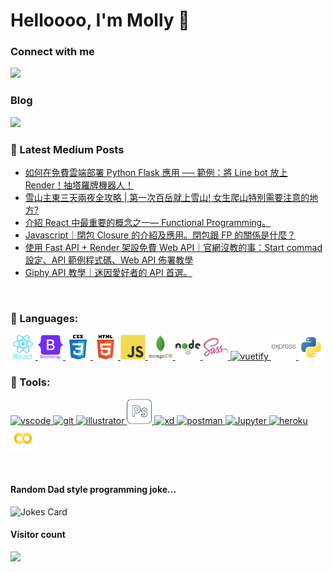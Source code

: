 # Helloooo, I'm Molly 👋



### Connect with me

<div > 

    
  <a href="mailto:momolly1024@gmail.com">
      <img src="https://img.shields.io/badge/-mail-red?style=for-the-badge&logo=gmail&logoColor=white"/>
  </a>

<!--   <a href="https://reurl.cc/ogLrDl" target="_blank">
      <img src="https://img.shields.io/badge/-resume-green?style=for-the-badge&logo=gitlab&logoColor=white"/>
  </a> -->
  
<!--    <a href="https://momolly1024.github.io/momolly1024/" target="_blank">
      <img src="https://img.shields.io/badge/My%20Website-blue?style=for-the-badge"/>
  </a> -->

</div>

### Blog
 
  <a href="https://molly1024.medium.com/" target="_blank">
      <img src="https://img.shields.io/badge/medium-%2312100E.svg?&style=for-the-badge&logo=medium&logoColor=white" />
  </a>

<br>


<div> 
 <h3 >📝 Latest Medium Posts</h3>

<!-- BLOG-POST-LIST:START -->
- [如何在免費雲端部署 Python Flask 應用 ── 範例：將 Line bot 放上 Render！抽塔羅牌機器人！](https://molly1024.medium.com/%E5%A6%82%E4%BD%95%E5%9C%A8%E5%85%8D%E8%B2%BB%E9%9B%B2%E7%AB%AF%E9%83%A8%E7%BD%B2-python-flask-%E6%87%89%E7%94%A8-%E7%AF%84%E4%BE%8B-%E5%B0%87-line-bot-%E6%94%BE%E4%B8%8A-render-%E6%8A%BD%E5%A1%94%E7%BE%85%E7%89%8C%E6%A9%9F%E5%99%A8%E4%BA%BA-fa653891b656?source=rss-a56684c76423------2)
- [雪山主東三天兩夜全攻略 | 第一次百岳就上雪山! 女生爬山特別需要注意的地方?](https://molly1024.medium.com/%E9%9B%AA%E5%B1%B1%E4%B8%BB%E6%9D%B1%E4%B8%89%E5%A4%A9%E5%85%A9%E5%A4%9C%E5%85%A8%E6%94%BB%E7%95%A5-%E7%AC%AC%E4%B8%80%E6%AC%A1%E7%99%BE%E5%B2%B3%E5%B0%B1%E4%B8%8A%E9%9B%AA%E5%B1%B1-%E5%A5%B3%E7%94%9F%E7%88%AC%E5%B1%B1%E7%89%B9%E5%88%A5%E9%9C%80%E8%A6%81%E6%B3%A8%E6%84%8F%E7%9A%84%E5%9C%B0%E6%96%B9-c85fcd9b8ed5?source=rss-a56684c76423------2)
- [介紹 React 中最重要的概念之一— Functional Programming。](https://molly1024.medium.com/%E4%BB%8B%E7%B4%B9-react-%E4%B8%AD%E6%9C%80%E9%87%8D%E8%A6%81%E7%9A%84%E6%A6%82%E5%BF%B5%E4%B9%8B%E4%B8%80-functional-programming-f91561a85b87?source=rss-a56684c76423------2)
- [Javascript｜閉包 Closure 的介紹及應用。閉包跟 FP 的關係是什麼？](https://molly1024.medium.com/javascript-%E9%96%89%E5%8C%85-closure-%E7%9A%84%E4%BB%8B%E7%B4%B9%E5%8F%8A%E6%87%89%E7%94%A8-%E9%96%89%E5%8C%85%E8%B7%9F-fp-%E7%9A%84%E9%97%9C%E4%BF%82%E6%98%AF%E4%BB%80%E9%BA%BC-d9f598c432b7?source=rss-a56684c76423------2)
- [使用 Fast API + Render 架設免費 Web API｜官網沒教的事：Start commad 設定、API 範例程式碼、Web API 佈署教學](https://molly1024.medium.com/%E4%BD%BF%E7%94%A8-fast-api-render-%E6%9E%B6%E8%A8%AD%E5%85%8D%E8%B2%BB-web-api-%E5%AE%98%E7%B6%B2%E6%B2%92%E6%95%99%E7%9A%84%E4%BA%8B-start-commad-%E8%A8%AD%E5%AE%9A-api-%E7%AF%84%E4%BE%8B%E7%A8%8B%E5%BC%8F%E7%A2%BC-web-api-%E4%BD%88%E7%BD%B2%E6%95%99%E5%AD%B8-6da2a5a6a74e?source=rss-a56684c76423------2)
- [Giphy API 教學｜迷因愛好者的 API 首選。](https://molly1024.medium.com/giphy-api-%E6%95%99%E5%AD%B8-%E8%BF%B7%E5%9B%A0%E6%84%9B%E5%A5%BD%E8%80%85%E7%9A%84-api-%E9%A6%96%E9%81%B8-17a7b20bcd17?source=rss-a56684c76423------2)
<!-- BLOG-POST-LIST:END -->


 

</div>
<br>
<div >

  <h3 >🔧 Languages:</h3>
  <p > 
    <a href="https://reactjs.org/" target="_blank"> 
      <img src="https://raw.githubusercontent.com/devicons/devicon/master/icons/react/react-original-wordmark.svg" alt="react" width="40" height="40"/> </a> 
    <a href="https://getbootstrap.com" target="_blank"> 
      <img src="https://raw.githubusercontent.com/devicons/devicon/master/icons/bootstrap/bootstrap-plain-wordmark.svg" alt="bootstrap" width="40" height="40"/> </a> 
    <a href="https://www.w3schools.com/css/" target="_blank"> 
      <img src="https://raw.githubusercontent.com/devicons/devicon/master/icons/css3/css3-original-wordmark.svg" alt="css3" width="40" height="40"/> </a>
    <a href="https://www.w3.org/html/" target="_blank"> 
      <img src="https://raw.githubusercontent.com/devicons/devicon/master/icons/html5/html5-original-wordmark.svg" alt="html5" width="40" height="40"/> </a>
    <a href="https://developer.mozilla.org/en-US/docs/Web/JavaScript" target="_blank"> 
      <img src="https://raw.githubusercontent.com/devicons/devicon/master/icons/javascript/javascript-original.svg" alt="javascript" width="40" height="40"/> </a> 
    <a href="https://www.mongodb.com/" target="_blank"> 
      <img src="https://raw.githubusercontent.com/devicons/devicon/master/icons/mongodb/mongodb-original-wordmark.svg" alt="mongodb" width="40" height="40"/> </a> 
    <a href="https://nodejs.org" target="_blank"> 
      <img src="https://raw.githubusercontent.com/devicons/devicon/master/icons/nodejs/nodejs-original-wordmark.svg" alt="nodejs" width="40" height="40"/> </a>
    <a href="https://sass-lang.com" target="_blank"> 
      <img src="https://raw.githubusercontent.com/devicons/devicon/master/icons/sass/sass-original.svg" alt="sass" width="40" height="40"/> </a> 
    <a href="https://vuetifyjs.com/en/" target="_blank"> 
      <img src="https://bestofjs.org/logos/vuetify.svg" alt="vuetify" width="40" height="40"/> </a> 
    <a href="https://expressjs.com" target="_blank"> 
      <img src="https://raw.githubusercontent.com/devicons/devicon/master/icons/express/express-original-wordmark.svg" 
      alt="express" width="40" height="40"/> </a> 
    <a href="https://www.python.org" target="_blank"> 
      <img src="https://raw.githubusercontent.com/devicons/devicon/master/icons/python/python-original.svg" alt="python" width="40" height="40"/> </a>    
  </p>
 
  <h3 >🧰 Tools:</h3>
    <p > 
    <a href="https://code.visualstudio.com/" target="_blank"> 
      <img src="https://upload.wikimedia.org/wikipedia/commons/9/9a/Visual_Studio_Code_1.35_icon.svg" alt="vscode" width="40" height="40"/> </a>
       <a href="https://git-scm.com/" target="_blank"> 
      <img src="https://www.vectorlogo.zone/logos/git-scm/git-scm-icon.svg" alt="git" width="40" height="40"/> </a> 
      <a href="https://www.adobe.com/in/products/illustrator.html" target="_blank">   
      <img src="https://www.vectorlogo.zone/logos/adobe_illustrator/adobe_illustrator-icon.svg" alt="illustrator" width="40" height="40"/> </a>
       <a href="https://www.photoshop.com/en" target="_blank"> 
      <img src="https://raw.githubusercontent.com/devicons/devicon/master/icons/photoshop/photoshop-line.svg" alt="photoshop" width="40" height="40"/> </a>
      <a href="https://www.adobe.com/products/xd.html" target="_blank"> 
      <img src="https://cdn.worldvectorlogo.com/logos/adobe-xd.svg" alt="xd" width="40" height="40"/> </a>
      <a href="https://postman.com" target="_blank"> 
      <img src="https://www.vectorlogo.zone/logos/getpostman/getpostman-icon.svg" alt="postman" width="40" height="40"/> </a> 
    <a href="https://jupyter.org/" target="_blank"> 
      <img src="https://upload.wikimedia.org/wikipedia/commons/3/38/Jupyter_logo.svg" alt="Jupyter" width="40" height="40"/> </a>
      <a href="https://heroku.com" target="_blank"> 
      <img src="https://www.vectorlogo.zone/logos/heroku/heroku-icon.svg"  alt="heroku" width="40" height="40"/> </a> 
    <a href="https://colab.research.google.com/" target="_blank"> 
      <img src="img/colab.svg" alt="colab" width="40" height="40"/> </a>
  </p>

  
  
 <br>
 
  <h4>Random Dad style programming joke...</h4>
  <img src="https://readme-jokes.vercel.app/api?theme=react" alt="Jokes Card" />
 <br>
  
 

 
<div > 
  <h4>Visitor count</h4>
  <img src="https://profile-counter.glitch.me/momolly1024/count.svg" />
</div>

<br>








 









